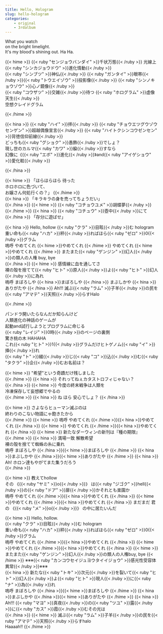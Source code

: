 ```yaml
---
title: Hello, Hologram
slug: hello-hologram
categories:
    - original
    - 3rdalbum
---
```


What you watch  
on the bright limelight.  
It's my blood's shining out. Ha Ha.

{{< hime >}}
{{< ruby "センジョウバンダイ" >}}千状万態{{< /ruby >}} 光線上 {{< ruby "シンカジョウドウ" >}}進化情動{{< /ruby >}}  
{{< ruby "シンブツ" >}}神仏{{< /ruby >}} {{< ruby "ガンタイ" >}}眼帯{{< /ruby >}}{{< ruby "トウエイゾウ" >}}投影像{{< /ruby >}} {{< ruby "シンノキョウゾウ" >}}心ノ鏡像{{< /ruby >}}  
{{< ruby "コウザツ" >}}交雑{{< /ruby >}}待つ {{< ruby "ホログラム" >}}虚像天生{{< /ruby >}}  
空想クレイドグラム

{{< /hime >}}

{{< hina >}}
{{< ruby "ハイ" >}}拝{{< /ruby >}} {{< ruby "チョウエツグウゾウセンゲン" >}}超越偶像宣言{{< /ruby >}} {{< ruby "ハイトクシンコウゼンセン" >}}背徳信仰前線{{< /ruby >}}  
どっちも{{< ruby "グショク" >}}愚飾{{< /ruby >}}でしょ？  
現し世のカルマ{{< ruby "カワ" >}}躱{{< /ruby >}}すなら  
幻像に《{{< ruby "エボ" >}}進化{{< /ruby >}}》and{{< ruby "アイゲショウ" >}}愛化粧{{< /ruby >}}  

{{< /hina >}}

{{< hime >}}
「ほらほらほら 待った  
ホロホロに色づいて、  
お嬢さん何処行くの？」
{{< /hime >}}  
{{< hina >}}
「キラキラの身を売ってちょうだい」  
{{< /hina >}}
{{< hime >}}
{{< ruby "コチョウユメ" >}}胡蝶夢{{< /ruby >}} 
{{< /hime >}}
{{< hina >}}
{{< ruby "コチュウ" >}}壺中{{< /ruby >}}にて  
{{< /hina >}}
「存分に遊ばせ」  

{{< hina >}}
Hello, hollow {{< ruby "クラ" >}}目眩{{< /ruby >}}む hologram  
重い命も{{< ruby "ハカ" >}}秤{{< /ruby >}}ればほら{{< ruby "ゼロ" >}}0{{< /ruby >}}グラム  
嗚呼 やめてくれ {{< hime >}}やめてくれ  {{< /hime >}}
やめてくれ {{< hime >}}やめてくれ  {{< /hime >}}
またまた{{< ruby "ゲンジン" >}}幻人{{< /ruby >}}の類人の人権 buy, bye  
{{< /hina >}}
{{< hime >}}
感情線に血を通してさ  
裸の殻を捨てて{{< ruby "ヒト" >}}原人{{< /ruby >}}よ{{< ruby "ヒト" >}}幻人{{< /ruby >}}に為れ  
嗚呼 まぼろしや {{< hina >}}まぼろしや  {{< /hina >}}
まぶしかや {{< hina >}}ありがたや  {{< /hina >}}
Ah!!! 滅ぶ{{< ruby "ラム" >}}子羊{{< /ruby >}}の民を{{< ruby "アマテ" >}}天照{{< /ruby >}}らすHalo  

{{< /hime >}}


パンドラ開いたらなんだか知らんけど  
人類進化の神話のゲームが  
起動and試行しようとプログラムに命じる  
{{< ruby "レイジ" >}}0時{{< /ruby >}}のページの裏側  
驚き桃の木 HAHAHA  
これ{{< ruby "ヒト" >}}1{{< /ruby >}}グラムだけヒトゲノム{{< ruby "イ" >}}挿{{< /ruby >}}れ  
{{< ruby "ト" >}}綴{{< /ruby >}}じ{{< ruby "コ" >}}込{{< /ruby >}}む{{< ruby "タクラ" >}}企{{< /ruby >}}むお名前は？

{{< hime >}}
"希望"という奇蹟だけ残しました  
{{< /hime >}}
{{< hina >}}
それってねぇカタストロフィじゃない？  
{{< /hina >}}
{{< hime >}}
今度の終末戦争は人類を  
冷凍保存して妄想郷でやるの  
{{< /hime >}}
{{< hina >}}
ね ほら 安心でしょ？
{{< /hina >}}

{{< hime >}}
さよならヒューマン滅ぶのは  
終わりのこない物語にゃ飽きたから  
{{< /hime >}}
{{< hime >}}
嗚呼 やめてくれ {{< /hime >}}{{< hina >}}やめてくれ  {{< /hina >}}
{{< hime >}}
やめてくれ {{< /hime >}}{{< hina >}}やめてくれ  {{< /hina >}}
{{< hime >}}
新たなダーウィンの新刊は『種の期限』  
{{< /hime >}}
{{< hina >}}
満場一致 解散希望  
裸の殻を捨てて蜘蛛の糸に乗れ  
嗚呼 まぼろしや {{< /hina >}}{{< hime >}}まぼろしや  {{< /hime >}}
{{< hina >}}まぶしかや {{< /hina >}}{{< hime >}}ありがたや  {{< /hime >}}
{{< hina >}}
Ah! ホロン達もやがてまた集うだろう  
{{< /hina >}}

{{< hime >}}
教えてhollow  
その 《{{< ruby "ヤミ" >}}o{{< /ruby >}}》 は{{< ruby "ジゴク" >}}hell{{< /ruby >}}の{{< ruby "ドア" >}}扉{{< /ruby >}}かそれとも楽園か  
嗚呼 やめてくれ {{< /hime >}}{{< hina >}}やめてくれ  {{< /hina >}}
{{< hime >}}やめてくれ {{< /hime >}}{{< hina >}}やめてくれ  {{< /hina >}}
まだまだ 君の 《{{< ruby "メ" >}}o{{< /ruby >}}》 の中に居たいんだ

{{< hime >}}
Hello, hollow.  
{{< ruby "クラ" >}}目眩{{< /ruby >}}む hologram  
重い命も{{< ruby "ハカ" >}}秤{{< /ruby >}}ればほら{{< ruby "ゼロ" >}}0{{< /ruby >}}グラム  
嗚呼 やめてくれ {{< /hime >}}{{< hina >}}やめてくれ  {{< /hina >}}
{{< hime >}}やめてくれ {{< /hime >}}{{< hina >}}やめてくれ  {{< /hina >}}
{{< hime >}}またまた{{< ruby "ゲンジン" >}}幻人{{< /ruby >}}の類人の人権buy, bye  {{< /hime >}}
※※※{{< ruby "カンコウセイジュヨウタイイジョウ" >}}感光性受容体異常{{< /ruby >}}※※※  
{{< hina >}}
新たな{{< ruby "トキ" >}}次元{{< /ruby >}}を裂いて{{< ruby "ヒト" >}}幻人{{< /ruby >}}よ{{< ruby "ヒト" >}}現人{{< /ruby >}}に{{< ruby "ナ" >}}為{{< /ruby >}}れ  
嗚呼 まぼろしや {{< /hina >}}{{< hime >}}まぼろしや  {{< /hime >}}
{{< hina >}}まぶしかや {{< /hina >}}{{< hime >}}ありがたや  {{< /hime >}}
{{< hina >}}
Ah!!! {{< ruby "マヨ" >}}真夜{{< /ruby >}}の{{< ruby "ツユ" >}}露{{< /ruby >}}に{{< ruby "カス" >}}霞{{< /ruby >}}むその光は  
{{< /hina >}}
{{< hime >}}
滅ぶ{{< ruby "ラム" >}}子羊{{< /ruby >}}の民を{{< ruby "アマテ" >}}天照{{< /ruby >}}らすhalo  
Haaaah!!
{{< /hime >}}